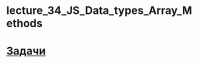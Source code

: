 # lecture_34_JS_Data_types_Array_Methods  

#  [Задачи ](https://github.com/schoolteacherMP/lecture_34_JS_Data_types_Array_Methods/blob/main/tasks.md) 

